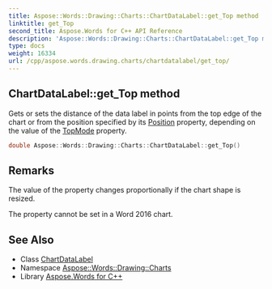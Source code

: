 ```yaml
---
title: Aspose::Words::Drawing::Charts::ChartDataLabel::get_Top method
linktitle: get_Top
second_title: Aspose.Words for C++ API Reference
description: 'Aspose::Words::Drawing::Charts::ChartDataLabel::get_Top method. Gets or sets the distance of the data label in points from the top edge of the chart or from the position specified by its Position property, depending on the value of the TopMode property in C++.'
type: docs
weight: 16334
url: /cpp/aspose.words.drawing.charts/chartdatalabel/get_top/
---
```

## ChartDataLabel::get_Top method


Gets or sets the distance of the data label in points from the top edge of the chart or from the position specified by its [Position](../get_position/) property, depending on the value of the [TopMode](../get_topmode/) property.

```cpp
double Aspose::Words::Drawing::Charts::ChartDataLabel::get_Top()
```

## Remarks


The value of the property changes proportionally if the chart shape is resized.

The property cannot be set in a Word 2016 chart. 
## See Also

* Class [ChartDataLabel](../)
* Namespace [Aspose::Words::Drawing::Charts](../../)
* Library [Aspose.Words for C++](../../../)
